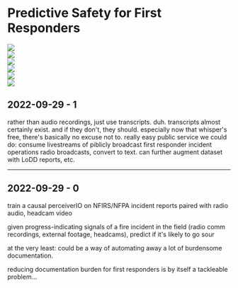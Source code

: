 # Predictive Safety for First Responders

![](https://img.shields.io/badge/tag-publicgood-lightgrey)  
![](https://img.shields.io/badge/tag-dataset-lightgrey)  
![](https://img.shields.io/badge/tag-completed-lightgrey)  
![](https://img.shields.io/badge/tag-publication-lightgrey)  
![](https://img.shields.io/badge/tag-3hi5this-darkgreen)  
![](https://img.shields.io/badge/tag-wip-lightgrey)


## 2022-09-29 - 1

rather than audio recordings, just use transcripts. duh. transcripts almost certainly exist. and if they don't, they should. especially now that whisper's free, there's basically no excuse not to. really easy public service we could do: consume livestreams of piblicly broadcast first responder incident operations radio broadcasts, convert to text. can further augment dataset with LoDD reports, etc.

----------

## 2022-09-29 - 0

train a causal perceiverIO on NFIRS/NFPA incident reports paired with radio audio, headcam video

given progress-indicating signals of a fire incident in the field (radio comm recordings, external footage, headcams), predict if it's likely to go sour

at the very least: could be a way of automating away a lot of burdensome documentation.

reducing documentation burden for first responders is by itself a tackleable problem...
